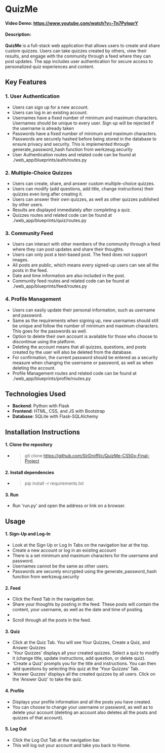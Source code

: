 # QuizMe

#### Video Demo: https://www.youtube.com/watch?v=-Tn7PyloprY

#### Description:

**QuizMe** is a full-stack web application that allows users to create and share custom quizzes. Users can take quizzes created by others, view their results, and engage with the community through a feed where they can post updates. The app includes user authentication for secure access to personalized quiz experiences and content.

## Key Features

### 1. User Authentication

- Users can sign up for a new account.
- Users can log in an existing account.
- Usernames have a fixed number of minimum and maximum characters. Usernames should be unique to every user. Sign up will be rejected if the username is already taken
- Passwords have a fixed number of minimum and maximum characters. Passwords are securely hashed before being stored in the database to ensure privacy and security. This is implemented through generate_password_hash function from werkzeug.security
- User Authentication routes and related code can be found at ./web_app/blueprints/auth/routes.py

### 2. Multiple-Choice Quizzes

- Users can create, share, and answer custom multiple-choice quizzes.
- Users can modify (add questions, add title, change instructions) their quizzes even long after creating it.
- Users can answer their own quizzes, as well as other quizzes published by other users.
- Results are displayed immediately after completing a quiz.
- Quizzes routes and related code can be found at ./web_app/blueprints/quiz/routes.py

### 3. Community Feed

- Users can interact with other members of the community through a feed where they can post updates and share their thoughts.
- Users can only post a text-based post. The feed does not support images.
- All posts are public, which means every signed-up users can see all the posts in the feed.
- Date and time information are also included in the post.
- Community feed routes and related code can be found at ./web_app/blueprints/feed/routes.py

### 4. Profile Management

- Users can easily update their personal information, such as username and password.
- Same as the requirements when signing up, new usernames should still be unique and follow the number of minimum and maximum characters. This goes for the passwords as well.
- Option to delete their own account is available for those who choose to discontinue using the platform.
- Deleting the account means that all quizzes, questions, and posts created by the user will also be deleted from the database.
- For confirmation, the current password should be entered as a security measure when changing the username or password, as well as when deleting the account.
- Profile Management routes and related code can be found at ./web_app/blueprints/profile/routes.py

## Technologies Used

- **Backend**: Python with Flask
- **Frontend**: HTML, CSS, and JS with Bootstrap
- **Database**: SQLite with Flask-SQLAlchemy

## Installation Instructions

#### 1. Clone the repository

- > git clone https://github.com/SirDroffilc/QuizMe-CS50x-Final-Project

#### 2. Install dependencies

- > pip install -r requirements.txt

#### 3. Run

- Run 'run.py' and open the address or link on a browser.

## Usage

#### 1. Sign-Up and Log-In

- Look at the Sign Up or Log In Tabs on the navigation bar at the top.
- Create a new account or log in an existing account
- There is a set minimum and maximum characters for the username and password.
- Usernames cannot be the same as other users.
- Passwords are securely encrypted using the generate_password_hash function from werkzeug.security

#### 2. Feed

- Click the Feed Tab in the navigation bar.
- Share your thoughts by posting in the feed. These posts will contain the content, your username, as well as the date and time of posting.
-
- Scroll through all the posts in the feed.

#### 3. Quiz

- Click at the Quiz Tab. You will see Your Quizzes, Create a Quiz, and Answer Quizzes
- 'Your Quizzes' displays all your created quizzes. Select a quiz to modify it (change title, update instructions, add question, or delete quiz).
- 'Create a Quiz' prompts you for the title and instructions. You can then add questions by selecting this quiz at the 'Your Quizzes' Tab.
- 'Answer Quzzes' displays all the created quizzes by all users. Click on the 'Answer Quiz' to take the quiz.

#### 4. Profile

- Displays your profile information and all the posts you have created.
- You can choose to change your username or password, as well as to delete your account (deleting an account also deletes all the posts and quizzes of that account).

#### 5. Log Out

- Click the Log Out Tab at the navigation bar.
- This will log out your account and take you back to Home.
